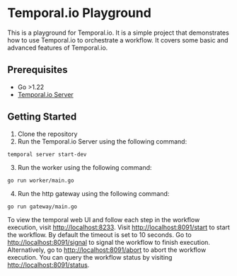 # Temporal.io Playground
This is a playground for Temporal.io. It is a simple project that demonstrates how to use Temporal.io to orchestrate a workflow.
It covers some basic and advanced features of Temporal.io.

## Prerequisites
- Go >1.22
- [Temporal.io Server](https://learn.temporal.io/getting_started/go/dev_environment/#set-up-a-local-temporal-service-for-development-with-temporal-cli)

## Getting Started
1. Clone the repository
2. Run the Temporal.io Server using the following command:
```shell
temporal server start-dev
```
3. Run the worker using the following command:
```shell
go run worker/main.go
```
4. Run the http gateway using the following command:
```shell
go run gateway/main.go
```

To view the temporal web UI and follow each step in the workflow execution, visit [http://localhost:8233](http://localhost:8233).
Visit [http://localhost:8091/start](http://localhost:8091/start) to start the workflow. By default the timeout is set to 10 seconds.
Go to [http://localhost:8091/signal](http://localhost:8091/signal) to signal the workflow to finish execution.
Alternatively, go to [http://localhost:8091/abort](http://localhost:8091/abort) to abort the workflow execution.
You can query the workflow status by visiting [http://localhost:8091/status](http://localhost:8091/status).
